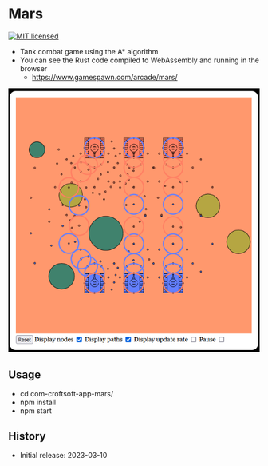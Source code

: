 # Mars

[![MIT licensed][mit-badge]][mit-url]

[mit-badge]: https://img.shields.io/badge/license-MIT-blue.svg
[mit-url]: https://github.com/david-wallace-croft/com-croftsoft-app-mars/blob/main/LICENSE.txt

- Tank combat game using the A* algorithm
- You can see the Rust code compiled to WebAssembly and running in the browser
  - https://www.gamespawn.com/arcade/mars/

![CroftSoft Mars version 0.0.3-SNAPSHOT](./media/croftsoft-mars-v0.0.3-SNAPSHOT-2023-07-23-a.png)

## Usage

- cd com-croftsoft-app-mars/
- npm install
- npm start

## History

- Initial release: 2023-03-10
